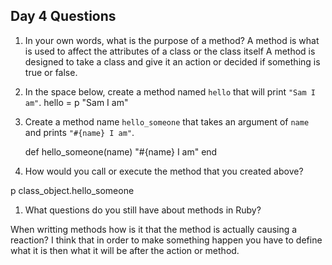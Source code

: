 ## Day 4 Questions

1. In your own words, what is the purpose of a method?
  A method is what is used to affect the attributes of a class or the class itself
  A method is designed to take a class and give it an action or decided if something
  is true or false.

1. In the space below, create a method named `hello` that will print `"Sam I am"`.
  hello = p "Sam I am"

1. Create a method name `hello_someone` that takes an argument of `name` and prints `"#{name} I am"`.

    def hello_someone(name)
      "#{name} I am"
    end


1. How would you call or execute the method that you created above?

p class_object.hello_someone

1. What questions do you still have about methods in Ruby?

  When writting methods how is it that the method is actually causing a reaction?
  I think that in order to make something happen you have to define what it is then
  what it will be after the action or method. 

